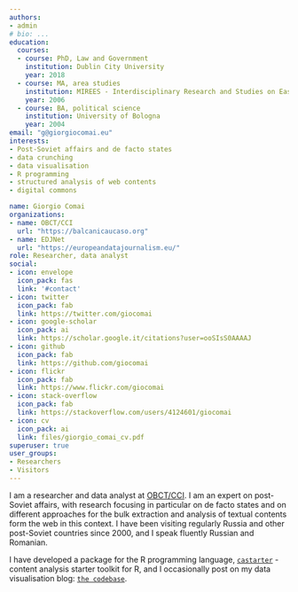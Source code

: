 ```yaml
---
authors:
- admin
# bio: ...
education:
  courses:
  - course: PhD, Law and Government
    institution: Dublin City University
    year: 2018
  - course: MA, area studies
    institution: MIREES - Interdisciplinary Research and Studies on Eastern Europe
    year: 2006
  - course: BA, political science
    institution: University of Bologna
    year: 2004
email: "g@giorgiocomai.eu"
interests:
- Post-Soviet affairs and de facto states
- data crunching
- data visualisation
- R programming
- structured analysis of web contents
- digital commons

name: Giorgio Comai
organizations:
- name: OBCT/CCI
  url: "https://balcanicaucaso.org"
- name: EDJNet
  url: "https://europeandatajournalism.eu/"
role: Researcher, data analyst
social:
- icon: envelope
  icon_pack: fas
  link: '#contact'
- icon: twitter
  icon_pack: fab
  link: https://twitter.com/giocomai
- icon: google-scholar
  icon_pack: ai
  link: https://scholar.google.it/citations?user=ooSIsS0AAAAJ
- icon: github
  icon_pack: fab
  link: https://github.com/giocomai
- icon: flickr
  icon_pack: fab
  link: https://www.flickr.com/giocomai
- icon: stack-overflow
  icon_pack: fab
  link: https://stackoverflow.com/users/4124601/giocomai
- icon: cv
  icon_pack: ai
  link: files/giorgio_comai_cv.pdf
superuser: true
user_groups:
- Researchers
- Visitors
--- 
```



I am a researcher and data analyst at [OBCT/CCI](https://www.balcanicaucaso.org/). I am an expert on post-Soviet affairs, with research focusing in particular on de facto states and on different approaches for the bulk extraction and analysis of textual contents form the web in this context. I have been visiting regularly Russia and other post-Soviet countries since 2000, and I speak fluently Russian and Romanian.

I have developed a package for the R programming language, [`castarter`](https://giocomai.github.io/castarter/) - content analysis starter toolkit for R, and I occasionally post on my data visualisation blog: [`the codebase`](https://codebase.giorgiocomai.eu/).
